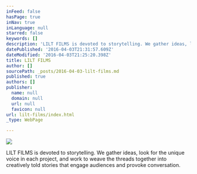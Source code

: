```yaml
---
inFeed: false
hasPage: true
inNav: true
inLanguage: null
starred: false
keywords: []
description: 'LILT FILMS is devoted to storytelling. We gather ideas, look for the unique voice in each project, and work to weave the threads together into creatively told stories that engage audiences and provoke conversation.'
datePublished: '2016-04-03T21:31:57.609Z'
dateModified: '2016-04-03T21:25:20.398Z'
title: LILT FILMS
author: []
sourcePath: _posts/2016-04-03-lilt-films.md
published: true
authors: []
publisher:
  name: null
  domain: null
  url: null
  favicon: null
url: lilt-films/index.html
_type: WebPage

---
```

![](https://s3-us-west-2.amazonaws.com/the-grid-img/p/79705505478709a0e2224076ce013f96d0c8c702.jpg)

LILT FILMS is devoted to storytelling. We gather ideas, look for the unique voice in each project, and work to weave the threads together into creatively told stories that engage audiences and provoke conversation.